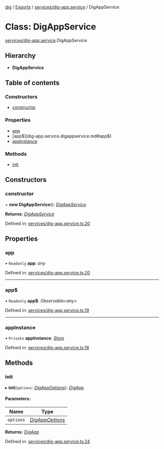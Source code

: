 [dig](../../README.md) / [Exports](../../modules.md) / [services/dig-app.service](../../modules/services/dig-app.services_dig_app_service.md) / DigAppService

# Class: DigAppService

[services/dig-app.service](../../modules/services/dig-app.services_dig_app_service.md).DigAppService

## Hierarchy

* **DigAppService**

## Table of contents

### Constructors

- [constructor](dig-app.service.digappservice.md#constructor)

### Properties

- [app](dig-app.service.digappservice.md#app)
- [app$](dig-app.service.digappservice.md#app$)
- [appInstance](dig-app.service.digappservice.md#appinstance)

### Methods

- [init](dig-app.service.digappservice.md#init)

## Constructors

### constructor

\+ **new DigAppService**(): [*DigAppService*](dig-app.service.digappservice.md)

**Returns:** [*DigAppService*](dig-app.service.digappservice.md)

Defined in: [services/dig-app.service.ts:20](https://github.com/dig-platform/dig-app/blob/df110311/projects/dig/src/lib/services/dig-app.service.ts#L20)

## Properties

### app

• `Readonly` **app**: *any*

Defined in: [services/dig-app.service.ts:20](https://github.com/dig-platform/dig-app/blob/df110311/projects/dig/src/lib/services/dig-app.service.ts#L20)

___

### app$

• `Readonly` **app$**: *Observable*<*any*\>

Defined in: [services/dig-app.service.ts:19](https://github.com/dig-platform/dig-app/blob/df110311/projects/dig/src/lib/services/dig-app.service.ts#L19)

___

### appInstance

• `Private` **appInstance**: [*Store*](../models/state-model.store.md)

Defined in: [services/dig-app.service.ts:18](https://github.com/dig-platform/dig-app/blob/df110311/projects/dig/src/lib/services/dig-app.service.ts#L18)

## Methods

### init

▸ **init**(`options`: [*DigAppOptions*](../../interfaces/interfaces/dig-app-options.digappoptions.md)): [*DigApp*](../../interfaces/interfaces/dig-app.digapp.md)

#### Parameters:

Name | Type |
------ | ------ |
`options` | [*DigAppOptions*](../../interfaces/interfaces/dig-app-options.digappoptions.md) |

**Returns:** [*DigApp*](../../interfaces/interfaces/dig-app.digapp.md)

Defined in: [services/dig-app.service.ts:24](https://github.com/dig-platform/dig-app/blob/df110311/projects/dig/src/lib/services/dig-app.service.ts#L24)
